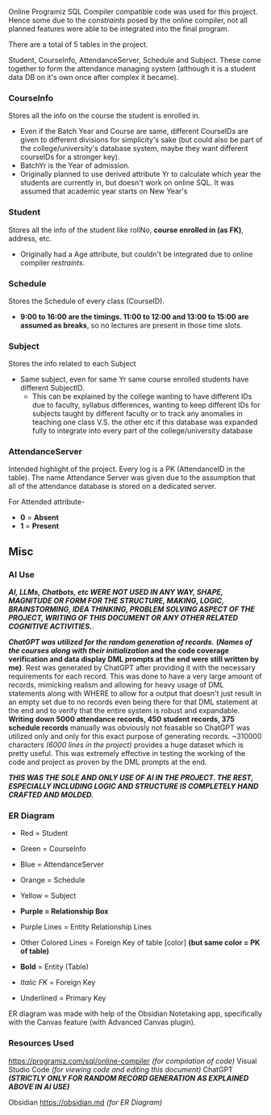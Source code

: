 Online Programiz SQL Compiler compatible code was used for this project. Hence some due to the *constraints* posed by the online compiler, not all planned features were able to be integrated into the final program.

There are a total of 5 tables in the project.

Student, CourseInfo, AttendanceServer, Schedule and Subject. These come together to form the attendance managing system 
(although it is a student data DB on it's own once after complex it became).

### CourseInfo

Stores all the info on the course the student is enrolled in.
- Even if the Batch Year and Course are same, different CourseIDs are given to different divisions for simplicity's sake (but could also be part of the college/university's database system, maybe they want different courseIDs for a stronger key).
- BatchYr is the Year of admission.
- Originally planned to use derived attribute Yr to calculate which year the students are currently in, but doesn't work on online SQL. It was assumed that academic year starts on New Year's

### Student

Stores all the info of the student like rollNo, **course enrolled in (as FK)**, address, etc.
- Originally had a Age attribute, but couldn't be integrated due to online compiler *restraints*.

### Schedule

Stores the Schedule of every class (CourseID).
- **9:00 to 16:00 are the timings. 11:00 to 12:00 and 13:00 to 15:00 are assumed as breaks**, so no lectures are present in those time slots.

### Subject

Stores the info related to each Subject
- Same subject, even for same Yr same course enrolled students have different SubjectID.
    - This can be explained by the college wanting to have different IDs due to faculty, syllabus differences, wanting to keep different IDs for subjects taught by different faculty or to track any anomalies in teaching one class V.S. the other etc if this database was expanded fully to integrate into every part of the college/university database

### AttendanceServer

Intended highlight of the project. Every log is a PK (AttendanceID in the table). The name Attendance Server was given due to the assumption that all of the attendance database is stored on a dedicated server.

For Attended attribute-
- **0** = **Absent**
- **1** = **Present**

## Misc

### AI Use
***AI, LLMs, Chatbots, etc WERE NOT USED IN ANY WAY, SHAPE, MAGNITUDE OR FORM FOR THE STRUCTURE, MAKING, LOGIC, BRAINSTORMING, IDEA THINKING, PROBLEM SOLVING ASPECT OF THE PROJECT, WRITING OF THIS DOCUMENT OR ANY OTHER RELATED COGNITIVE ACTIVITIES.***.

***ChatGPT was utilized for the random generation of records.*** **(*Names of the courses along with their initialization* and the code coverage verification and data display DML prompts at the end were still written by me)**. Rest was generated by ChatGPT after providing it with the necessary requirements for each record. This was done to have a very large amount of records, mimicking realism and allowing for heavy usage of DML statements along with WHERE to allow for a output that doesn't just result in an empty set due to no records even being there for that DML statement at the end and to verify that the entire system is robust and expandable. **Writing down 5000 attendance records, 450 student records, 375 schedule records** manually was obviously not feasable so ChatGPT was utilized only and only for this exact purpose of generating records. ~310000 characters *(6000 lines in the project)* provides a huge dataset which is pretty useful. This was extremely effective in testing the working of the code and project as proven by the DML prompts at the end.

***THIS WAS THE SOLE AND ONLY USE OF AI IN THE PROJECT. THE REST, ESPECIALLY INCLUDING LOGIC AND STRUCTURE IS COMPLETELY HAND CRAFTED AND MOLDED.***

### ER Diagram

- Red = Student
- Green = CourseInfo
- Blue = AttendanceServer
- Orange = Schedule
- Yellow = Subject
- **Purple = Relationship Box**

- Purple Lines = Entity Relationship Lines
- Other Colored Lines = Foreign Key of table [color] **(but same color = PK of table)**

- **Bold** = Entity (Table)
- *Italic FK* = Foreign Key
- Underlined = Primary Key

ER diagram was made with help of the Obsidian Notetaking app, specifically with the Canvas feature (with Advanced Canvas plugin).

### Resources Used

https://programiz.com/sql/online-compiler *(for compilation of code)*
Visual Studio Code *(for viewing code and editing this document)*
ChatGPT ***(STRICTLY ONLY FOR RANDOM RECORD GENERATION AS EXPLAINED ABOVE IN AI USE)***

Obsidian https://obsidian.md *(for ER Diagram)*

